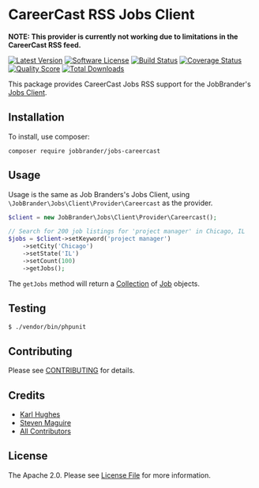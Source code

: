 # CareerCast RSS Jobs Client

**NOTE: This provider is currently not working due to limitations in the CareerCast RSS feed.**

[![Latest Version](https://img.shields.io/github/release/JobBrander/jobs-careercast.svg?style=flat-square)](https://github.com/JobBrander/jobs-careercast/releases)
[![Software License](https://img.shields.io/badge/license-APACHE%202.0-brightgreen.svg?style=flat-square)](LICENSE.md)
[![Build Status](https://img.shields.io/travis/JobBrander/jobs-careercast/master.svg?style=flat-square&1)](https://travis-ci.org/JobBrander/jobs-careercast)
[![Coverage Status](https://img.shields.io/scrutinizer/coverage/g/JobBrander/jobs-careercast.svg?style=flat-square)](https://scrutinizer-ci.com/g/JobBrander/jobs-careercast/code-structure)
[![Quality Score](https://img.shields.io/scrutinizer/g/JobBrander/jobs-careercast.svg?style=flat-square)](https://scrutinizer-ci.com/g/JobBrander/jobs-careercast)
[![Total Downloads](https://img.shields.io/packagist/dt/jobbrander/jobs-careercast.svg?style=flat-square)](https://packagist.org/packages/jobbrander/jobs-careercast)

This package provides CareerCast Jobs RSS support for the JobBrander's
[Jobs Client](https://github.com/JobBrander/jobs-common).

## Installation

To install, use composer:

```
composer require jobbrander/jobs-careercast
```

## Usage

Usage is the same as Job Branders's Jobs Client, using `\JobBrander\Jobs\Client\Provider\Careercast` as the provider.

```php
$client = new JobBrander\Jobs\Client\Provider\Careercast();

// Search for 200 job listings for 'project manager' in Chicago, IL
$jobs = $client->setKeyword('project manager')
    ->setCity('Chicago')
    ->setState('IL')
    ->setCount(100)
    ->getJobs();
```

The `getJobs` method will return a [Collection](https://github.com/JobBrander/jobs-common/blob/master/src/Collection.php) of [Job](https://github.com/JobBrander/jobs-common/blob/master/src/Job.php) objects.

## Testing

``` bash
$ ./vendor/bin/phpunit
```

## Contributing

Please see [CONTRIBUTING](https://github.com/jobbrander/jobs-careercast/blob/master/CONTRIBUTING.md) for details.

## Credits

- [Karl Hughes](https://github.com/karllhughes)
- [Steven Maguire](https://github.com/stevenmaguire)
- [All Contributors](https://github.com/jobbrander/jobs-careercast/contributors)

## License

The Apache 2.0. Please see [License File](https://github.com/jobbrander/jobs-careercast/blob/master/LICENSE) for more information.
